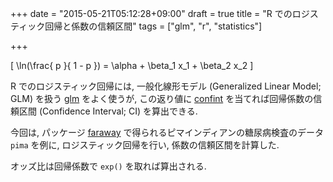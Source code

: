 +++
date = "2015-05-21T05:12:28+09:00"
draft = true
title = "R でのロジスティック回帰と係数の信頼区間"
tags = ["glm", "r", "statistics"]

+++

\[
  \ln(\frac{ p }{ 1 - p })  = \alpha + \beta_1 x_1 + \beta_2 x_2
\]

R でのロジスティック回帰には, 一般化線形モデル (Generalized Linear Model; GLM) を扱う [glm](http://www.inside-r.org/r-doc/stats/glm) をよく使うが, この返り値に [confint](http://www.inside-r.org/r-doc/stats/confint) を当てれば回帰係数の信頼区間 (Confidence Interval; CI) を算出できる.

今回は, パッケージ [faraway](http://cran.r-project.org/web/packages/faraway/index.html) で得られるピマインディアンの糖尿病検査のデータ `pima` を例に, ロジスティック回帰を行い, 係数の信頼区間を計算した.

<script src="https://gist.github.com/dceoy/b33beb466680808f3d6e.js?file=glm_confint.R"></script>

オッズ比は回帰係数で `exp()` を取れば算出される.


<script>
  amzn_assoc_default_search_key = "一般化線形モデル";
</script>
